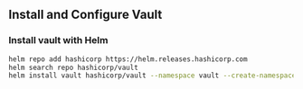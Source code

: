 ## Install and Configure Vault

### Install vault with Helm

```bash
helm repo add hashicorp https://helm.releases.hashicorp.com
helm search repo hashicorp/vault
helm install vault hashicorp/vault --namespace vault --create-namespace
```